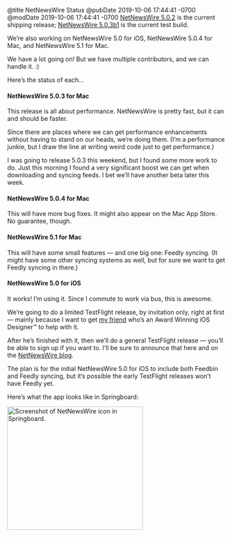 @title NetNewsWire Status
@pubDate 2019-10-06 17:44:41 -0700
@modDate 2019-10-06 17:44:41 -0700
[NetNewsWire 5.0.2](https://nnw.ranchero.com/2019/09/14/netnewswire.html) is the current shipping release; [NetNewsWire 5.0.3b1](https://nnw.ranchero.com/2019/09/30/netnewswire-b.html) is the current test build.

We’re also working on NetNewsWire 5.0 for iOS, NetNewsWire 5.0.4 for Mac, and NetNewsWire 5.1 for Mac.

We have a lot going on! But we have multiple contributors, and we can handle it. :)

Here’s the status of each…

#### NetNewsWire 5.0.3 for Mac

This release is all about performance. NetNewsWire is pretty fast, but it can and should be faster.

Since there are places where we can get performance enhancements without having to stand on our heads, we’re doing them. (I’m a performance junkie, but I draw the line at writing weird code just to get performance.)

I was going to release 5.0.3 this weekend, but I found some more work to do. Just this morning I found a very significant boost we can get when downloading and syncing feeds. I bet we’ll have another beta later this week.

#### NetNewsWire 5.0.4 for Mac

This will have more bug fixes. It might also appear on the Mac App Store. No guarantee, though.

#### NetNewsWire 5.1 for Mac

This will have some small features — and one big one: Feedly syncing. (It might have some other syncing systems as well, but for sure we want to get Feedly syncing in there.)

#### NetNewsWire 5.0 for iOS

It works! I’m using it. Since I commute to work via bus, this is awesome.

We’re going to do a limited TestFlight release, by invitation only, right at first — mainly because I want to get [my friend](https://twitter.com/bradellis) who’s an Award Winning iOS Designer™ to help with it.

After he’s finished with it, then we’ll do a general TestFlight release — you’ll be able to sign up if you want to. I’ll be sure to announce that here and on the [NetNewsWire blog](https://nnw.ranchero.com).

The plan is for the initial NetNewsWire 5.0 for iOS to include both Feedbin and Feedly syncing, but it’s possible the early TestFlight releases won’t have Feedly yet.

Here’s what the app looks like in Springboard:

<img class="centeredImage" src="https://inessential.com/images/NNW-HomeScreen.png" alt="Screenshot of NetNewsWire icon in Springboard." title="More news, less junk. Faster. On your iPhone and iPad." height="284" width="312" />
